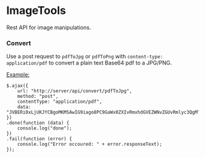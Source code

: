# ImageTools
Rest API for image manipulations.

### Convert
Use a post request to `pdfToJpg` or `pdfToPng` with `content-type: application/pdf` to convert a plain text Base64 pdf to a JPG/PNG.

<u>Example:</u>

    $.ajax({
        url: "http://server/api/convert/pdfToJpg",
        method: "post",
        contentType: "application/pdf",
        data: "JVBERi0xLjUKJYCBgoMKMSAwIG9iago8PC9GaWx0ZXIvRmxhdGVEZWNvZGUvRmlyc3QgMTQxL04gMjAvTGVuZ3=="
    })
    .done(function (data) {
        console.log("done");
    })
    .fail(function (error) {
        console.log("Error occoured: " + error.responseText);
    });